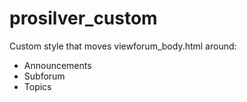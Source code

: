 # prosilver_custom

Custom style that moves viewforum_body.html around:
* Announcements
* Subforum
* Topics

